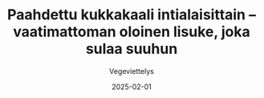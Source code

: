 ---
title: "Paahdettu kukkakaali intialaisittain – vaatimattoman oloinen lisuke, joka sulaa suuhun"
image: "https://vegaanibotti.lauravuo.me/2025/02/2025-02-01_small.png"
date: 2025-02-01
receipt_url: "https://vegeviettelys.fi/paahdettu-kukkakaali-intialaisittain/"
author: "Vegeviettelys"
---